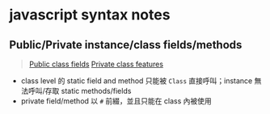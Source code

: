 # javascript syntax notes

## Public/Private instance/class fields/methods
> [Public class fields](https://developer.mozilla.org/en-US/docs/Web/JavaScript/Reference/Classes/Public_class_fields)
> [Private class features](https://developer.mozilla.org/en-US/docs/Web/JavaScript/Reference/Classes/Private_class_fields)

- class level 的 static field and method 只能被 `Class` 直接呼叫；instance 無法呼叫/存取 static methods/fields
- private field/method 以 `#` 前綴，並且只能在 class 內被使用